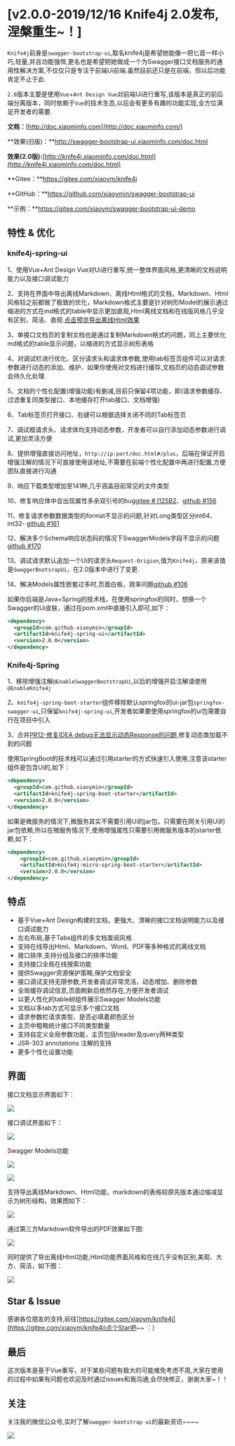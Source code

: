 # [v2.0.0-2019/12/16 Knife4j 2.0发布,涅槃重生~！]


`Knife4j`前身是`swagger-bootstrap-ui`,取名knife4j是希望她能像一把匕首一样小巧,轻量,并且功能强悍,更名也是希望把她做成一个为Swagger接口文档服务的通用性解决方案,不仅仅只是专注于前端Ui前端.虽然目前还只是在前端，但以后功能肯定不止于此.

`2.0`版本主要是使用`Vue`+`Ant Design Vue`对前端Ui进行重写,该版本是真正的前后端分离版本，同时依赖于`Vue`的技术生态,以后会有更多有趣的功能实现,全方位满足开发者的需要.

**文档：**[http://doc.xiaominfo.com](http://doc.xiaominfo.com/)

**效果(旧版)：**http://swagger-bootstrap-ui.xiaominfo.com/doc.html

**效果(2.0版):**[http://knife4j.xiaominfo.com/doc.html](http://knife4j.xiaominfo.com/doc.html)

**Gitee：**https://gitee.com/xiaoym/knife4j

**GitHub：**https://github.com/xiaoymin/swagger-bootstrap-ui

**示例：**https://gitee.com/xiaoym/swagger-bootstrap-ui-demo

## 特性 & 优化

### knife4j-spring-ui

1、使用Vue+Ant Design Vue对Ui进行重写,统一整体界面风格,更清晰的文档说明能力以及接口调试能力

2、支持在界面中导出离线Markdown、离线Html格式的文档，Markdown、Html风格较之前都做了极致的优化，Markdown格式主要是针对树形Model的展示通过缩进的方式在md格式的table中显示更加直观,Html离线文档和在线版风格几乎没有区别，简洁、直观.[点击预览导出离线Html效果](https://doc.xiaominfo.com/html/knife4j-export-html.html)

3、单接口文档页的复制文档也是通过复制Markdown格式的问题，同上主要优化md格式的table显示问题，以缩进的方式显示树形表格

4、对调试栏进行优化、区分请求头和请求体参数,使用tab标签页组件可以对请求参数进行动态的添加、维护、如果你使用对文档进行缓存,文档页的动态调试参数会持久化处理.

5、文档的个性化配置(增强功能)有删减,目前只保留4项功能，即(请求参数缓存、过滤重复同类型接口、本地缓存打开tab接口、文档增强)

6、Tab标签页打开接口、右键可以根据选择关闭不同的Tab标签页

7、调试框请求头、请求体均支持动态参数，开发者可以自行添加动态参数进行调试,更加灵活方便

8、提供增强直接访问地址，`http://ip:port/doc.html#/plus`，后端在保证开启增强注解的情况下可直接使用该地址,不需要在前端个性化配置中再进行配置,方便团队直接进行沟通

9、响应下载类型增加至141种,几乎涵盖目前常见的文件类型

10、修复响应体中会出现属性多余双引号的bug[gitee # I125B2](https://gitee.com/xiaoym/knife4j/issues/I125B2)、[github #156](https://github.com/xiaoymin/swagger-bootstrap-ui/issues/156)

11、修复请求参数数据类型的format不显示的问题,针对Long类型区分int64、int32- [github #161](https://github.com/xiaoymin/swagger-bootstrap-ui/issues/161)

12、解决多个Schema响应状态码的情况下SwaggerModels字段不显示的问题[github #170](https://github.com/xiaoymin/swagger-bootstrap-ui/issues/170)

13、调试请求默认追加一个Ui的请求头`Request-Origion`,值为`Knife4j`，原来该值是`SwaggerBootsrapUi`，在2.0版本中进行了变更.

14、解决Models属性嵌套过多时,页面白板，效率问题[github #106](https://github.com/xiaoymin/swagger-bootstrap-ui/issues/106)

如果你后端是Java+Spring的技术栈，在使用springfox的同时，想换一个Swagger的Ui皮肤，通过在pom.xml中直接引入即可,如下：

```xml
<dependency>
  <groupId>com.github.xiaoymin</groupId>
  <artifactId>knife4j-spring-ui</artifactId>
  <version>2.0.0</version>
</dependency>
```

### Knife4j-Spring

1、移除增强注解`@EnableSwaggerBootstrapUi`,以后的增强开启注解请使用`@EnableKnife4j`

2、`knife4j-spring-boot-starter`组件移除默认springfox的ui-jar包`springfox-swagger-ui`,只保留`knife4j-spring-ui`,开发者如果要使用springfox的ui包需要自行在项目中引入

3、合并[PR12-修复IDEA debug无法显示动态Response的问题](https://gitee.com/xiaoym/knife4j/pulls/12),修复动态类加载不到的问题

使用SpringBoot的技术栈可以通过引用starter的方式快速引入使用,注意该starter组件是包含Ui的,如下：

```xml
<dependency>
  <groupId>com.github.xiaoymin</groupId>
  <artifactId>knife4j-spring-boot-starter</artifactId>
  <version>2.0.0</version>
</dependency>
```

如果是微服务的情况下,微服务其实不需要引用Ui的jar包，只需要在网关引用Ui的jar包依赖,所以在微服务情况下,使用增强属性只需要引用微服务版本的starter依赖,如下：

```xml
<dependency>
    <groupId>com.github.xiaoymin</groupId>
    <artifactId>knife4j-micro-spring-boot-starter</artifactId>
    <version>2.0.0</version>
</dependency>

```

## 特点

- 基于Vue+Ant Design构建的文档，更强大、清晰的接口文档说明能力以及接口调试能力
- 左右布局,基于Tabs组件的多文档查阅风格
- 支持在线导出Html、Markdown、Word、PDF等多种格式的离线文档
- 接口排序,支持分组及接口的排序功能
- 支持接口全局在线搜索功能
- 提供Swagger资源保护策略,保护文档安全
- 接口调试支持无限参数,开发者调试非常灵活，动态增加、删除参数
- 全局缓存调试信息,页面刷新后依然存在,方便开发者调试
- 以更人性化的table树组件展示Swagger Models功能
- 文档以多tab方式可显示多个接口文档
- 请求参数栏请求类型、是否必填着颜色区分
- 主页中粗略统计接口不同类型数量
- 支持自定义全局参数功能，主页包括header及query两种类型
- JSR-303 annotations 注解的支持
- 更多个性化设置功能

## 界面

接口文档显示界面如下：

![](/knife4j/images/blog/knife4j2.0/1.png)

接口调试界面如下：

![](/knife4j/images/blog/knife4j2.0/8.png)

Swagger Models功能

![](/knife4j/images/blog/knife4j2.0/6.png)

![](/knife4j/images/blog/knife4j2.0/7.png)

支持导出离线Markdown、Html功能，markdown的表格较原先版本通过缩减显示为树形结构，效果图如下：

![](/knife4j/images/blog/knife4j2.0/3.png)

通过第三方Markdown软件导出的PDF效果如下图:

![](/knife4j/images/blog/knife4j2.0/4.png)

同时提供了导出离线Html功能,Html功能界面风格和在线几乎没有区别,美观、大方、简洁，如下图：

![](/knife4j/images/blog/knife4j2.0/5.png)

## Star & Issue

感谢各位朋友的支持,前往[https://gitee.com/xiaoym/knife4j](https://gitee.com/xiaoym/knife4j)点个Star吧~~ ：）

## 最后

这次版本是基于Vue重写，对于某些问题有极大的可能难免考虑不周,大家在使用的过程中如果有问题也欢迎及时通过issues和我沟通,会尽快修正，谢谢大家~！！



## 关注

关注我的微信公众号,实时了解`swagger-bootstrap-ui`的最新资讯~~~~

![](/knife4j/images/blog/swagger-bootstrap-ui-1.9.4-issue/us.png)

 
 
 